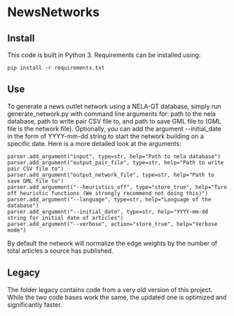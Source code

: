 # NewsNetworks

## Install
This code is built in Python 3. Requirements can be installed using:

```
pip install -r requirements.txt
```

## Use

To generate a news outlet network using a NELA-GT database, simply run generate_network.py with command line arguments for: path to the nela database, path to write pair CSV file to, and path to save GML file to (GML file is the network file). Optionally, you can add the argument --initial_date in the form of YYYY-mm-dd string to start the network building on a specific date. Here is a more detailed look at the arguments:

```
parser.add_argument("input", type=str, help="Path to nela database")
parser.add_argument("output_pair_file", type=str, help="Path to write pair CSV file to")
parser.add_argument("output_network_file", type=str, help="Path to save GML file to")
parser.add_arguement("--heuristics_off", type="store_true", help="Turn off heuristic functions (We strongly recommend not doing this)")
parser.add_argument("--language", type=str, help="Language of the database")
parser.add_argument("--initial_date", type=str, help="YYYY-mm-dd string for initial date of articles")
parser.add_argument("--verbose", action="store_true", help="Verbose mode")
```

By default the network will normalize the edge weights by the number of total articles a source has published. 

## Legacy

The folder legacy contains code from a very old version of this project. While the two code bases work the same, the updated one is optimized and significantly faster. 
